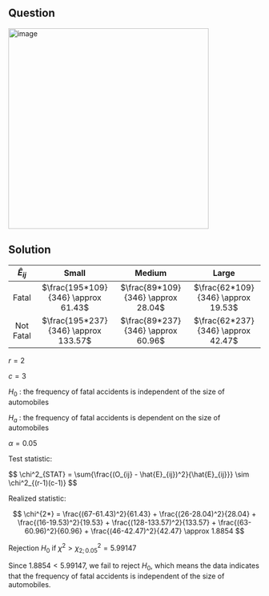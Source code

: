 ## Question

<img width="400" alt="image" src="https://github.com/user-attachments/assets/399df56a-8315-4876-bf0d-0c303c9b90d7"  />

## Solution

|$\hat{E}_{ij}$|               Small                 |                 Medium             |               Large                |
| :----------: | :---------------------------------: | :--------------------------------: | :--------------------------------: |
| Fatal        | $\frac{195*109}{346} \approx 61.43$ | $\frac{89*109}{346} \approx 28.04$ | $\frac{62*109}{346} \approx 19.53$ |
| Not Fatal    |$\frac{195*237}{346} \approx 133.57$ | $\frac{89*237}{346} \approx 60.96$ | $\frac{62*237}{346} \approx 42.47$ |

$r=2$

$c=3$

$H_0$ : the frequency of fatal accidents is independent of the size of automobiles

$H_a$ : the frequency of fatal accidents is dependent on the size of automobiles  

$\alpha = 0.05$

Test statistic:

$$
\chi^2_{STAT} = \sum{\frac{(O_{ij} - \hat{E}_{ij})^2}{\hat{E}\_\{ij}}} \sim \chi^2\_{(r-1)(c-1)}
$$

Realized statistic:

$$
\chi^{2*} = \frac{(67-61.43)^2}{61.43} + \frac{(26-28.04)^2}{28.04} + \frac{(16-19.53)^2}{19.53} + \frac{(128-133.57)^2}{133.57} + \frac{(63-60.96)^2}{60.96} + \frac{(46-42.47)^2}{42.47} \approx 1.8854
$$

Rejection $H_0$ if $\chi^{2} > \chi^2_{2;0.05} = 5.99147$

Since $1.8854 < 5.99147$, we fail to reject $H_0$, which means the data indicates that the frequency of fatal accidents is independent of the size of automobiles.
